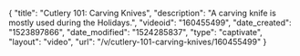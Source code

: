 {
    "title": "Cutlery 101: Carving Knives",
    "description": "A carving knife is mostly used during the Holidays.",
    "videoid": "160455499",
    "date_created": "1523897866",
    "date_modified": "1524285837",
    "type": "captivate",
    "layout": "video",
    "url": "\/v\/cutlery-101-carving-knives\/160455499"
}